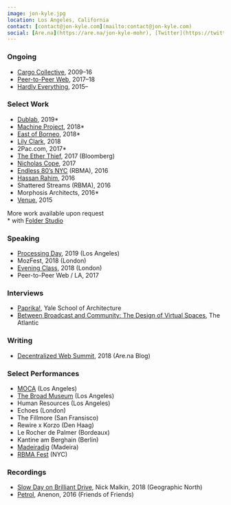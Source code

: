 ```yaml
---
image: jon-kyle.jpg
location: Los Angeles, California
contact: [contact@jon-kyle.com](mailto:contact@jon-kyle.com)
social: [Are.na](https://are.na/jon-kyle-mohr), [Twitter](https://twitter.com/jondashkyle), [Github](https://github.com/jondashkyle)
---
```


### Ongoing

- [Cargo Collective](https://cargocollective.com), 2009–16
- [Peer-to-Peer Web](https://peer-to-peer-web.com), 2017–18
- [Hardly Everything](https://hardly-everything.com), 2015–

### Select Work

- [Dublab](https://dublab.com), 2019*
- [Machine Project](https://machineproject.org), 2018*
- [East of Borneo](https://eastofborneo.org), 2018*
- [Lily Clark](https://lily-clark.com), 2018
- 2Pac.com, 2017*
- [The Ether Thief](https://www.bloomberg.com/features/2017-the-ether-thief/), 2017 (Bloomberg)
- [Nicholas Cope](http://nicholascope.com), 2017
- [Endless 80’s NYC](http://labels.redbullmusicacademy.com/) (RBMA), 2016
- [Hassan Rahim](https://hassanrahim.com), 2016
- Shattered Streams (RBMA), 2016
- Morphosis Architects, 2016*
- [Venue](https://v-e-n-u-e.com), 2015

More work available upon request  
&ast; with [Folder Studio](https://folder.studio)

### Speaking

- [Processing Day](https://processingfoundation.org), 2019 (Los Angeles)
- MozFest, 2018 (London)
- [Evening Class](https://evening-class.org), 2018 (London)
- Peer-to-Peer Web / LA, 2017

### Interviews

- [Paprika!](https://yalepaprika.com/articles/skip-the-process-draw-the-pixels-a-conversation-with-jon-kyle-mohr), Yale School of Architecture
- [Between Broadcast and Community: The Design of Virtual Spaces](https://www.theatlantic.com/technology/archive/2013/09/between-broadcast-and-community-the-design-of-virtual-spaces/279763/?utm_source=feed), The Atlantic

### Writing

- [Decentralized Web Summit](https://www.are.na/blog/decentralized-web-summit), 2018 (Are.na Blog)

### Select Performances

- [MOCA](https://www.moca.org) (Los Angeles)
- [The Broad Museum](https://www.thebroad.org) (Los Angeles)
- Human Resources (Los Angeles)
- Echoes (London)
- The Fillmore (San Fransisco)
- Rewire x Korzo (Den Haag)
- Le Rocher de Palmer (Bordeaux)
- Kantine am Berghain (Berlin)
- [Madeiradig](http://digitalinberlin.eu/) (Madeira)
- [RBMA Fest](http://www.redbullmusicacademy.com/about/projects/festival-new-york-2014) (NYC)

### Recordings

- [Slow Day on Brilliant Drive](https://geographicnorth.bandcamp.com/album/slow-day-on-brilliant-drive), Nick Malkin, 2018 (Geographic North)
- [Petrol](https://anenon.bandcamp.com/album/petrol), Anenon, 2016 (Friends of Friends)